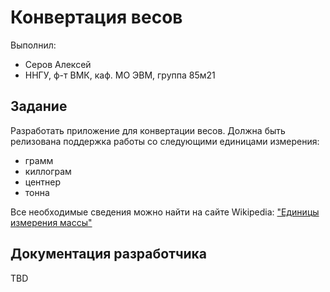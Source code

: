 ﻿# Конвертация весов

Выполнил:

 - Серов Алексей
 - ННГУ, ф-т ВМК, каф. МО ЭВМ, группа 85м21

## Задание

Разработать приложение для конвертации весов. 
Должна быть релизована поддержка работы со следующими единицами измерения:
 - грамм
 - киллограм
 - центнер
 - тонна
 
Все необходимые сведения можно найти на сайте Wikipedia:
["Единицы измерения массы"][Weight]


## Документация разработчика

TBD

<!-- LINKS -->

[Weight]: https://ru.wikipedia.org/wiki/%D0%95%D0%B4%D0%B8%D0%BD%D0%B8%D1%86%D1%8B_%D0%B8%D0%B7%D0%BC%D0%B5%D1%80%D0%B5%D0%BD%D0%B8%D1%8F_%D0%BC%D0%B0%D1%81%D1%81%D1%8B